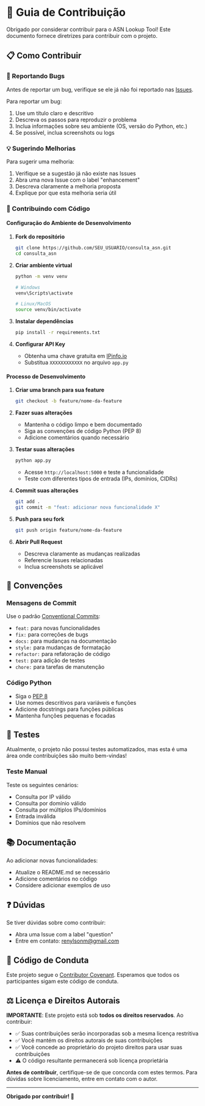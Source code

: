 # 🤝 Guia de Contribuição

Obrigado por considerar contribuir para o ASN Lookup Tool! Este documento fornece diretrizes para contribuir com o projeto.

## 📋 Como Contribuir

### 🐛 Reportando Bugs

Antes de reportar um bug, verifique se ele já não foi reportado nas [Issues](https://github.com/renylson/consulta_asn/issues).

Para reportar um bug:
1. Use um título claro e descritivo
2. Descreva os passos para reproduzir o problema
3. Inclua informações sobre seu ambiente (OS, versão do Python, etc.)
4. Se possível, inclua screenshots ou logs

### 💡 Sugerindo Melhorias

Para sugerir uma melhoria:
1. Verifique se a sugestão já não existe nas Issues
2. Abra uma nova Issue com o label "enhancement"
3. Descreva claramente a melhoria proposta
4. Explique por que esta melhoria seria útil

### 🔧 Contribuindo com Código

#### Configuração do Ambiente de Desenvolvimento

1. **Fork do repositório**
   ```bash
   git clone https://github.com/SEU_USUARIO/consulta_asn.git
   cd consulta_asn
   ```

2. **Criar ambiente virtual**
   ```bash
   python -m venv venv
   
   # Windows
   venv\Scripts\activate
   
   # Linux/MacOS
   source venv/bin/activate
   ```

3. **Instalar dependências**
   ```bash
   pip install -r requirements.txt
   ```

4. **Configurar API Key**
   - Obtenha uma chave gratuita em [IPinfo.io](https://ipinfo.io/)
   - Substitua `XXXXXXXXXXXX` no arquivo `app.py`

#### Processo de Desenvolvimento

1. **Criar uma branch para sua feature**
   ```bash
   git checkout -b feature/nome-da-feature
   ```

2. **Fazer suas alterações**
   - Mantenha o código limpo e bem documentado
   - Siga as convenções de código Python (PEP 8)
   - Adicione comentários quando necessário

3. **Testar suas alterações**
   ```bash
   python app.py
   ```
   - Acesse `http://localhost:5000` e teste a funcionalidade
   - Teste com diferentes tipos de entrada (IPs, domínios, CIDRs)

4. **Commit suas alterações**
   ```bash
   git add .
   git commit -m "feat: adicionar nova funcionalidade X"
   ```

5. **Push para seu fork**
   ```bash
   git push origin feature/nome-da-feature
   ```

6. **Abrir Pull Request**
   - Descreva claramente as mudanças realizadas
   - Referencie Issues relacionadas
   - Inclua screenshots se aplicável

## 📝 Convenções

### Mensagens de Commit

Use o padrão [Conventional Commits](https://www.conventionalcommits.org/):

- `feat:` para novas funcionalidades
- `fix:` para correções de bugs
- `docs:` para mudanças na documentação
- `style:` para mudanças de formatação
- `refactor:` para refatoração de código
- `test:` para adição de testes
- `chore:` para tarefas de manutenção

### Código Python

- Siga o [PEP 8](https://pep8.org/)
- Use nomes descritivos para variáveis e funções
- Adicione docstrings para funções públicas
- Mantenha funções pequenas e focadas

## 🧪 Testes

Atualmente, o projeto não possui testes automatizados, mas esta é uma área onde contribuições são muito bem-vindas!

### Teste Manual

Teste os seguintes cenários:
- Consulta por IP válido
- Consulta por domínio válido
- Consulta por múltiplos IPs/domínios
- Entrada inválida
- Domínios que não resolvem

## 📚 Documentação

Ao adicionar novas funcionalidades:
- Atualize o README.md se necessário
- Adicione comentários no código
- Considere adicionar exemplos de uso

## ❓ Dúvidas

Se tiver dúvidas sobre como contribuir:
- Abra uma Issue com a label "question"
- Entre em contato: renylsonm@gmail.com

## 📄 Código de Conduta

Este projeto segue o [Contributor Covenant](https://www.contributor-covenant.org/). Esperamos que todos os participantes sigam este código de conduta.

## ⚖️ Licença e Direitos Autorais

**IMPORTANTE**: Este projeto está sob **todos os direitos reservados**. Ao contribuir:

- ✅ Suas contribuições serão incorporadas sob a mesma licença restritiva
- ✅ Você mantém os direitos autorais de suas contribuições
- ✅ Você concede ao proprietário do projeto direitos para usar suas contribuições
- ⚠️ O código resultante permanecerá sob licença proprietária

**Antes de contribuir**, certifique-se de que concorda com estes termos. Para dúvidas sobre licenciamento, entre em contato com o autor.

---

**Obrigado por contribuir! 🚀**

